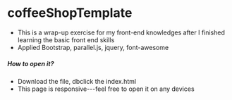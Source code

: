 # coffeeShopTemplate
- This is a wrap-up exercise for my front-end knowledges after I finished learning the basic front end skills
- Applied Bootstrap, parallel.js, jquery, font-awesome

##### How to open it?
- Download the file, dbclick the index.html
- This page is responsive---feel free to open it on any devices

